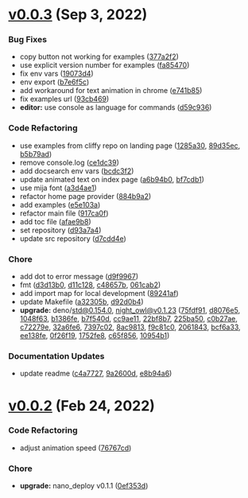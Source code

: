 # [v0.0.3](https://github.com/c4spar/cliffy.io/compare/v0.0.2...v0.0.3) (Sep 3, 2022)

### Bug Fixes

- copy button not working for examples
  ([377a2f2](https://github.com/c4spar/cliffy.io/commit/377a2f2))
- use explicit version number for examples
  ([fa85470](https://github.com/c4spar/cliffy.io/commit/fa85470))
- fix env vars ([19073d4](https://github.com/c4spar/cliffy.io/commit/19073d4))
- env export ([b7e6f5c](https://github.com/c4spar/cliffy.io/commit/b7e6f5c))
- add workaround for text animation in chrome
  ([e741b85](https://github.com/c4spar/cliffy.io/commit/e741b85))
- fix examples url
  ([93cb469](https://github.com/c4spar/cliffy.io/commit/93cb469))
- **editor:** use console as language for commands
  ([d59c936](https://github.com/c4spar/cliffy.io/commit/d59c936))

### Code Refactoring

- use examples from cliffy repo on landing page
  ([1285a30](https://github.com/c4spar/cliffy.io/commit/1285a30),
  [89d35ec](https://github.com/c4spar/cliffy.io/commit/89d35ec),
  [b5b79ad](https://github.com/c4spar/cliffy.io/commit/b5b79ad))
- remove console.log
  ([ce1dc39](https://github.com/c4spar/cliffy.io/commit/ce1dc39))
- add docsearch env vars
  ([bcdc3f2](https://github.com/c4spar/cliffy.io/commit/bcdc3f2))
- update animated text on index page
  ([a6b94b0](https://github.com/c4spar/cliffy.io/commit/a6b94b0),
  [bf7cdb1](https://github.com/c4spar/cliffy.io/commit/bf7cdb1))
- use mija font ([a3d4ae1](https://github.com/c4spar/cliffy.io/commit/a3d4ae1))
- refactor home page provider
  ([884b9a2](https://github.com/c4spar/cliffy.io/commit/884b9a2))
- add examples ([e5e103a](https://github.com/c4spar/cliffy.io/commit/e5e103a))
- refactor main file
  ([917ca0f](https://github.com/c4spar/cliffy.io/commit/917ca0f))
- add toc file ([afae9b8](https://github.com/c4spar/cliffy.io/commit/afae9b8))
- set repository ([d93a7a4](https://github.com/c4spar/cliffy.io/commit/d93a7a4))
- update src repository
  ([d7cdd4e](https://github.com/c4spar/cliffy.io/commit/d7cdd4e))

### Chore

- add dot to error message
  ([d9f9967](https://github.com/c4spar/cliffy.io/commit/d9f9967))
- fmt ([d3d13b0](https://github.com/c4spar/cliffy.io/commit/d3d13b0),
  [d11c128](https://github.com/c4spar/cliffy.io/commit/d11c128),
  [c48657b](https://github.com/c4spar/cliffy.io/commit/c48657b),
  [061cab2](https://github.com/c4spar/cliffy.io/commit/061cab2))
- add import map for local development
  ([89241af](https://github.com/c4spar/cliffy.io/commit/89241af))
- update Makefile
  ([a32305b](https://github.com/c4spar/cliffy.io/commit/a32305b),
  [d92d0b4](https://github.com/c4spar/cliffy.io/commit/d92d0b4))
- **upgrade:** deno/std@0.154.0, night_owl@v0.1.23
  ([75fdf91](https://github.com/c4spar/cliffy.io/commit/75fdf91),
  [d8076e5](https://github.com/c4spar/cliffy.io/commit/d8076e5),
  [1048f63](https://github.com/c4spar/cliffy.io/commit/1048f63),
  [b1386fe](https://github.com/c4spar/cliffy.io/commit/b1386fe),
  [b7f540d](https://github.com/c4spar/cliffy.io/commit/b7f540d),
  [cc9ae11](https://github.com/c4spar/cliffy.io/commit/cc9ae11),
  [22bf8b7](https://github.com/c4spar/cliffy.io/commit/22bf8b7),
  [225ba50](https://github.com/c4spar/cliffy.io/commit/225ba50),
  [c0b27ae](https://github.com/c4spar/cliffy.io/commit/c0b27ae),
  [c72279e](https://github.com/c4spar/cliffy.io/commit/c72279e),
  [32a6fe6](https://github.com/c4spar/cliffy.io/commit/32a6fe6),
  [7397c02](https://github.com/c4spar/cliffy.io/commit/7397c02),
  [8ac9813](https://github.com/c4spar/cliffy.io/commit/8ac9813),
  [f9c81c0](https://github.com/c4spar/cliffy.io/commit/f9c81c0),
  [2061843](https://github.com/c4spar/cliffy.io/commit/2061843),
  [bcf6a33](https://github.com/c4spar/cliffy.io/commit/bcf6a33),
  [ee138fe](https://github.com/c4spar/cliffy.io/commit/ee138fe),
  [0f26f19](https://github.com/c4spar/cliffy.io/commit/0f26f19),
  [1752fe8](https://github.com/c4spar/cliffy.io/commit/1752fe8),
  [c65f856](https://github.com/c4spar/cliffy.io/commit/c65f856),
  [10954b1](https://github.com/c4spar/cliffy.io/commit/10954b1))

### Documentation Updates

- update readme ([c4a7727](https://github.com/c4spar/cliffy.io/commit/c4a7727),
  [9a2600d](https://github.com/c4spar/cliffy.io/commit/9a2600d),
  [e8b94a6](https://github.com/c4spar/cliffy.io/commit/e8b94a6))

# [v0.0.2](https://github.com/c4spar/cliffy.io/compare/v0.0.1...v0.0.2) (Feb 24, 2022)

### Code Refactoring

- adjust animation speed
  ([76767cd](https://github.com/c4spar/cliffy.io/commit/76767cd))

### Chore

- **upgrade:** nano_deploy v0.1.1
  ([0ef353d](https://github.com/c4spar/cliffy.io/commit/0ef353d))

